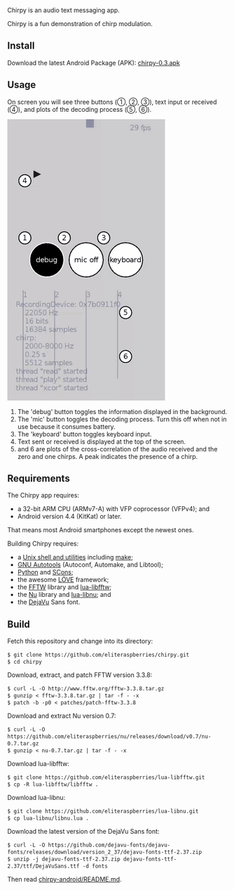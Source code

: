 Chirpy is an audio text messaging app.

Chirpy is a fun demonstration of chirp modulation.


## Install

Download the latest Android Package (APK):
[chirpy-0.3.apk](https://github.com/eliteraspberries/chirpy/releases/tag/v0.3)


## Usage

On screen you will see three buttons (①, ②, ③), text input or received (④),
and plots of the decoding process (⑤, ⑥).

![Example usage](chirpy.gif)

 1. The 'debug' button toggles the information displayed in the background.
 2. The 'mic' button toggles the decoding process.
    Turn this off when not in use because it consumes battery.
 3. The 'keyboard' button toggles keyboard input.
 4. Text sent or received is displayed at the top of the screen.
 5. and 6 are plots of the cross-correlation of the audio received and
    the zero and one chirps.
    A peak indicates the presence of a chirp.


## Requirements

The Chirpy app requires:

  - a 32-bit ARM CPU (ARMv7-A) with VFP coprocessor (VFPv4); and
  - Android version 4.4 (KitKat) or later.

That means most Android smartphones except the newest ones.

Building Chirpy requires:

  - a [Unix shell and utilities][unix] including [make][];
  - [GNU Autotools][autotools] (Autoconf, Automake, and Libtool);
  - [Python][] and [SCons][];
  - the awesome [LÖVE][] framework;
  - the [FFTW][] library and [lua-libfftw][];
  - the [Nu][] library and [lua-libnu][]; and
  - the [DejaVu][] Sans font.


## Build

Fetch this repository and change into its directory:

    $ git clone https://github.com/eliteraspberries/chirpy.git
    $ cd chirpy

Download, extract, and patch FFTW version 3.3.8:

    $ curl -L -O http://www.fftw.org/fftw-3.3.8.tar.gz
    $ gunzip < fftw-3.3.8.tar.gz | tar -f - -x
    $ patch -b -p0 < patches/patch-fftw-3.3.8

Download and extract Nu version 0.7:

    $ curl -L -O https://github.com/eliteraspberries/nu/releases/download/v0.7/nu-0.7.tar.gz
    $ gunzip < nu-0.7.tar.gz | tar -f - -x

Download lua-libfftw:

    $ git clone https://github.com/eliteraspberries/lua-libfftw.git
    $ cp -R lua-libfftw/libfftw .

Download lua-libnu:

    $ git clone https://github.com/eliteraspberries/lua-libnu.git
    $ cp lua-libnu/libnu.lua .

Download the latest version of the DejaVu Sans font:

    $ curl -L -O https://github.com/dejavu-fonts/dejavu-fonts/releases/download/version_2_37/dejavu-fonts-ttf-2.37.zip
    $ unzip -j dejavu-fonts-ttf-2.37.zip dejavu-fonts-ttf-2.37/ttf/DejaVuSans.ttf -d fonts

Then read [chirpy-android/README.md](chirpy-android/README.md).


[DejaVu]: <https://dejavu-fonts.github.io/>
[FFTW]: <http://www.fftw.org/>
[LÖVE]: <https://love2d.org/>
[Nu]: <https://github.com/eliteraspberries/nu>
[Python]: <https://www.python.org/>
[SCons]: <https://scons.org/>
[autotools]: <https://www.gnu.org/software/automake/>
[lua-libfftw]: <https://github.com/eliteraspberries/lua-libfftw>
[lua-libnu]: <https://github.com/eliteraspberries/lua-libnu>
[make]: <http://pubs.opengroup.org/onlinepubs/9699919799/utilities/make.html>
[unix]: <http://pubs.opengroup.org/onlinepubs/9699919799/utilities/contents.html>
